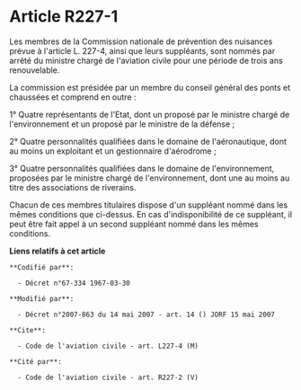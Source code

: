 # Article R227-1

Les membres de la Commission nationale de prévention des nuisances prévue à l'article L. 227-4, ainsi que leurs suppléants,
sont nommés par arrêté du ministre chargé de l'aviation civile pour une période de trois ans renouvelable.

La commission est présidée par un membre du conseil général des ponts et chaussées et comprend en outre :

1° Quatre représentants de l'Etat, dont un proposé par le ministre chargé de l'environnement et un proposé par le ministre de
la défense ;

2° Quatre personnalités qualifiées dans le domaine de l'aéronautique, dont au moins un exploitant et un gestionnaire
d'aérodrome ;

3° Quatre personnalités qualifiées dans le domaine de l'environnement, proposées par le ministre chargé de l'environnement,
dont une au moins au titre des associations de riverains.

Chacun de ces membres titulaires dispose d'un suppléant nommé dans les mêmes conditions que ci-dessus. En cas
d'indisponibilité de ce suppléant, il peut être fait appel à un second suppléant nommé dans les mêmes conditions.

**Liens relatifs à cet article**

	**Codifié par**:

	  - Décret n°67-334 1967-03-30

	**Modifié par**:

	  - Décret n°2007-863 du 14 mai 2007 - art. 14 () JORF 15 mai 2007

	**Cite**:

	  - Code de l'aviation civile - art. L227-4 (M)

	**Cité par**:

	  - Code de l'aviation civile - art. R227-2 (V)
